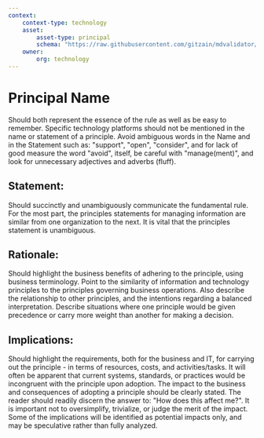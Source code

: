 ```yaml
---
context:
    context-type: technology
    asset:
        asset-type: principal
        schema: "https://raw.githubusercontent.com/gitzain/mdvalidator/master/schema/principal.xsd"
    owner:
        org: technology
---
```

# Principal Name
Should both represent the essence of the rule as well as be easy to remember. Specific technology platforms should not be mentioned in the name or statement of a principle. Avoid ambiguous words in the Name and in the Statement such as: "support", "open", "consider", and for lack of good measure the word "avoid", itself, be careful with "manage(ment)", and look for unnecessary adjectives and adverbs (fluff).

## Statement:
Should succinctly and unambiguously communicate the fundamental rule. For the most part, the principles statements for managing information are similar from one organization to the next. It is vital that the principles statement is unambiguous.

## Rationale:
Should highlight the business benefits of adhering to the principle, using business terminology. Point to the similarity of information and technology principles to the principles governing business operations. Also describe the relationship to other principles, and the intentions regarding a balanced interpretation. Describe situations where one principle would be given precedence or carry more weight than another for making a decision.

## Implications:
Should highlight the requirements, both for the business and IT, for carrying out the principle - in terms of resources, costs, and activities/tasks. It will often be apparent that current systems, standards, or practices would be incongruent with the principle upon adoption. The impact to the business and consequences of adopting a principle should be clearly stated. The reader should readily discern the answer to: "How does this affect me?". It is important not to oversimplify, trivialize, or judge the merit of the impact. Some of the implications will be identified as potential impacts only, and may be speculative rather than fully analyzed.